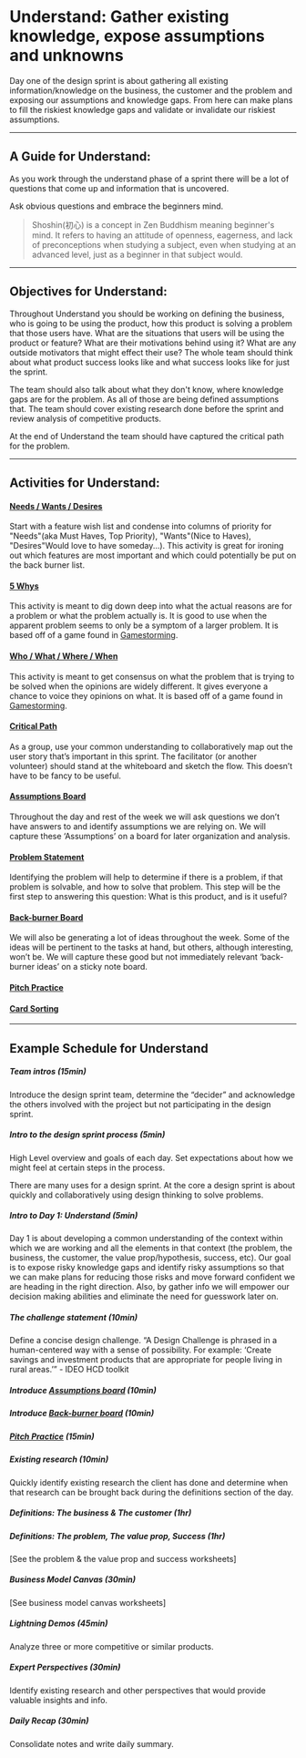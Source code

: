 # Understand: Gather existing knowledge, expose assumptions and unknowns

Day one of the design sprint is about gathering all existing
information/knowledge on the business, the customer and the problem and exposing
our assumptions and knowledge gaps. From here can make plans to fill the
riskiest knowledge gaps and validate or invalidate our riskiest assumptions.

---

## A Guide for Understand:

As you work through the understand phase of a sprint there will be a lot of
questions that come up and information that is uncovered.

Ask obvious questions and embrace the beginners mind.

> Shoshin(初心) is a concept in Zen Buddhism meaning beginner's mind. It refers
> to having an attitude of openness, eagerness, and lack of preconceptions when
> studying a subject, even when studying at an advanced level, just as a
> beginner in that subject would.

---

## Objectives for Understand:

Throughout Understand you should be working on defining the business, who is
going to be using the product, how this product is solving a problem that those
users have. What are the situations that users will be using the product or
feature? What are their motivations behind using it? What are any outside
motivators that might effect their use? The whole team should think about what
product success looks like and what success looks like for just the sprint.

The team should also talk about what they don't know, where knowledge gaps are
for the problem. As all of those are being defined assumptions that. The team
should cover existing research done before the sprint and review analysis of
competitive products.

At the end of Understand the team should have captured the critical path for the
problem.

---

## Activities for Understand:

#### [Needs / Wants / Desires](../Exercises/needs-wants-desires.md)

Start with a feature wish list and condense into columns of priority for
"Needs"(aka Must Haves, Top Priority), "Wants"(Nice to Haves), "Desires"Would
love to have someday...). This activity is great for ironing out which features
are most important and which could potentially be put on the back burner list.

#### [5 Whys](../Exercises/five-whys.md)

This activity is meant to dig down deep into what the actual reasons are for a
problem or what the problem actually is. It is good to use when the apparent
problem seems to only be a symptom of a larger problem. It is based off of a
game found in
[Gamestorming](http://www.gamestorming.com/games-for-problem-solving/the-5-whys/).

#### [Who / What / Where / When](../Exercises/who-what-when-where.md)

This activity is meant to get consensus on what the problem that is trying to be
solved when the opinions are widely different. It gives everyone a chance to
voice they opinions on what. It is based off of a game found in
[Gamestorming](http://www.gamestorming.com/games-for-any-meeting/help-me-understand/).

#### [Critical Path](../Exercises/critical-path.md)

As a group, use your common understanding to collaboratively map out the user
story that’s important in this sprint. The facilitator (or another volunteer)
should stand at the whiteboard and sketch the flow. This doesn’t have to be
fancy to be useful.

#### [Assumptions Board](../Exercises/assumptions.md)

Throughout the day and rest of the week we will ask questions we don’t have
answers to and identify assumptions we are relying on. We will capture these
‘Assumptions’ on a board for later organization and analysis.

#### [Problem Statement](../Exercises/problem-statement.md)

Identifying the problem will help to determine if there is a problem, if that
problem is solvable, and how to solve that problem. This step will be the first
step to answering this question: What is this product, and is it useful?

#### [Back-burner Board](../Exercises/back-burner.md)

We will also be generating a lot of ideas throughout the week. Some of the ideas
will be pertinent to the tasks at hand, but others, although interesting, won’t
be. We will capture these good but not immediately relevant ‘back-burner ideas’
on a sticky note board.

#### [Pitch Practice](../Exercises/pitch-practice.md)

#### [Card Sorting](../Exercises/card-sorting.md)

---

## Example Schedule for Understand

##### Team intros *(15min)*

Introduce the design sprint team, determine the “decider” and acknowledge the
others involved with the project but not participating in the design sprint.

##### Intro to the design sprint process *(5min)*

High Level overview and goals of each day. Set expectations about how we might
feel at certain steps in the process.

There are many uses for a design sprint. At the core a design sprint is about
quickly and collaboratively using design thinking to solve problems.

##### Intro to Day 1: Understand *(5min)*

Day 1 is about developing a common understanding of the context  within which we
are working and all the elements in that context (the problem, the business, the
customer, the value prop/hypothesis, success, etc). Our goal is to expose risky
knowledge gaps and identify risky assumptions so that we can make plans for
reducing those risks and move forward confident we are heading in the right
direction. Also, by gather info we will empower our decision making abilities
and eliminate the need for guesswork later on.

##### The challenge statement *(10min)*

Define a concise design challenge. “A Design Challenge is phrased in a
human-centered way with a sense of possibility. For example: ‘Create savings and
investment products that are appropriate for people living in rural areas.’” -
IDEO HCD toolkit

##### Introduce [Assumptions board](../Exercises/assumtions.md) *(10min)*

##### Introduce [Back-burner board](../Exercises/back-burner.mb) *(10min)*

##### [Pitch Practice](../Exercises/pitch-practice.md) *(15min)*

##### Existing research *(10min)*

Quickly identify existing research the client has done and determine when that
research can be brought back during the definitions section of the day.

##### Definitions: The business & The customer *(1hr)*

##### Definitions: The problem, The value prop, Success *(1hr)*

[See the problem & the value prop and success worksheets]

##### Business Model Canvas *(30min)*

[See business model canvas worksheets]

##### Lightning Demos *(45min)*

Analyze three or more competitive or similar products.

##### Expert Perspectives *(30min)*

Identify existing research and other perspectives that would provide valuable
insights and info.

##### Daily Recap *(30min)*

Consolidate notes and write daily summary.
